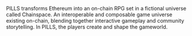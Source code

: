 PILLS transforms Ethereum into an on-chain RPG set in a fictional universe called Chainspace.
An interoperable and composable game universe existing on-chain, blending together interactive gameplay and community storytelling. In PILLS, the players create and shape the gameworld.